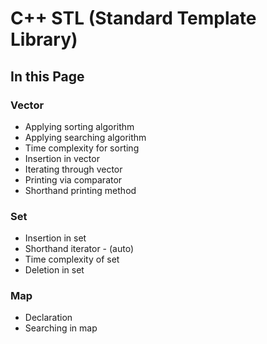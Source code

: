 # C++ STL (Standard Template Library)

## In this Page

### Vector

- Applying sorting algorithm
- Applying searching algorithm
- Time complexity for sorting
- Insertion in vector
- Iterating through vector
- Printing via comparator
- Shorthand printing method

### Set

- Insertion in set
- Shorthand iterator - (auto)
- Time complexity of set
- Deletion in set

### Map

- Declaration
- Searching in map
